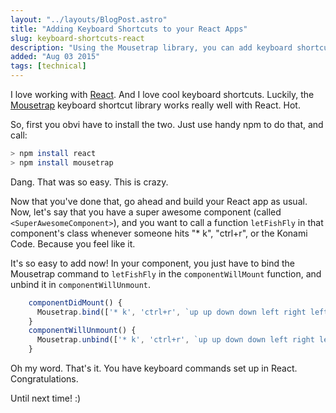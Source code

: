 ```yaml
---
layout: "../layouts/BlogPost.astro"
title: "Adding Keyboard Shortcuts to your React Apps"
slug: keyboard-shortcuts-react
description: "Using the Mousetrap library, you can add keyboard shortcuts to your React apps."
added: "Aug 03 2015"
tags: [technical]
---
```


I love working with [React](http://facebook.github.io/react/). And I love cool
keyboard shortcuts. Luckily, the [Mousetrap](https://craig.is/killing/mice)
keyboard shortcut library works really well with React. Hot.

So, first you obvi have to install the two. Just use handy npm to do that, and
call:

```sh
> npm install react
> npm install mousetrap
```

Dang. That was so easy. This is crazy.

Now that you've done that, go ahead and build your React app as usual. Now,
let's say that you have a super awesome component (called `<SuperAwesomeComponent>`),
and you want to call a function `letFishFly` in that component's class whenever
someone hits "\* k", "ctrl+r", or the Konami Code. Because you feel like it.

It's so easy to add now! In your component, you just have to bind the Mousetrap
command to `letFishFly` in the `componentWillMount` function, and unbind it in `componentWillUnmount`.

```js
    componentDidMount() {
      Mousetrap.bind(['* k', 'ctrl+r', `up up down down left right left right b a enter`], letFishFly);
    }
    componentWillUnmount() {
      Mousetrap.unbind(['* k', 'ctrl+r', `up up down down left right left right b a enter`], letFishFly);
    }
```

Oh my word. That's it. You have keyboard commands set up in React. Congratulations.

Until next time! :)
